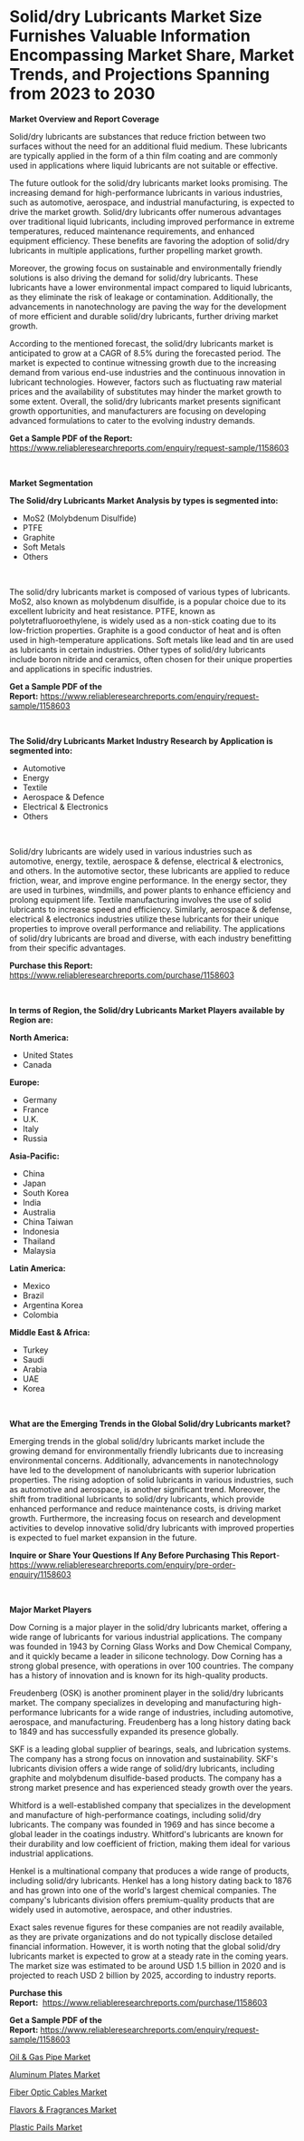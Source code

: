 <p><h1>Solid/dry Lubricants Market Size Furnishes Valuable Information Encompassing Market Share, Market Trends, and Projections Spanning from 2023 to 2030</h1></p><p><strong>Market Overview and Report Coverage</strong></p>
<p><p>Solid/dry lubricants are substances that reduce friction between two surfaces without the need for an additional fluid medium. These lubricants are typically applied in the form of a thin film coating and are commonly used in applications where liquid lubricants are not suitable or effective.</p><p>The future outlook for the solid/dry lubricants market looks promising. The increasing demand for high-performance lubricants in various industries, such as automotive, aerospace, and industrial manufacturing, is expected to drive the market growth. Solid/dry lubricants offer numerous advantages over traditional liquid lubricants, including improved performance in extreme temperatures, reduced maintenance requirements, and enhanced equipment efficiency. These benefits are favoring the adoption of solid/dry lubricants in multiple applications, further propelling market growth.</p><p>Moreover, the growing focus on sustainable and environmentally friendly solutions is also driving the demand for solid/dry lubricants. These lubricants have a lower environmental impact compared to liquid lubricants, as they eliminate the risk of leakage or contamination. Additionally, the advancements in nanotechnology are paving the way for the development of more efficient and durable solid/dry lubricants, further driving market growth.</p><p>According to the mentioned forecast, the solid/dry lubricants market is anticipated to grow at a CAGR of 8.5% during the forecasted period. The market is expected to continue witnessing growth due to the increasing demand from various end-use industries and the continuous innovation in lubricant technologies. However, factors such as fluctuating raw material prices and the availability of substitutes may hinder the market growth to some extent. Overall, the solid/dry lubricants market presents significant growth opportunities, and manufacturers are focusing on developing advanced formulations to cater to the evolving industry demands.</p></p>
<p><strong>Get a Sample PDF of the Report:</strong> <a href="https://www.reliableresearchreports.com/enquiry/request-sample/1158603">https://www.reliableresearchreports.com/enquiry/request-sample/1158603</a></p>
<p>&nbsp;</p>
<p><strong>Market Segmentation</strong></p>
<p><strong>The Solid/dry Lubricants Market Analysis by types is segmented into:</strong></p>
<p><ul><li>MoS2 (Molybdenum Disulfide)</li><li>PTFE</li><li>Graphite</li><li>Soft Metals</li><li>Others</li></ul></p>
<p>&nbsp;</p>
<p><p>The solid/dry lubricants market is composed of various types of lubricants. MoS2, also known as molybdenum disulfide, is a popular choice due to its excellent lubricity and heat resistance. PTFE, known as polytetrafluoroethylene, is widely used as a non-stick coating due to its low-friction properties. Graphite is a good conductor of heat and is often used in high-temperature applications. Soft metals like lead and tin are used as lubricants in certain industries. Other types of solid/dry lubricants include boron nitride and ceramics, often chosen for their unique properties and applications in specific industries.</p></p>
<p><strong>Get a Sample PDF of the Report:</strong>&nbsp;<a href="https://www.reliableresearchreports.com/enquiry/request-sample/1158603">https://www.reliableresearchreports.com/enquiry/request-sample/1158603</a></p>
<p>&nbsp;</p>
<p><strong>The Solid/dry Lubricants Market Industry Research by Application is segmented into:</strong></p>
<p><ul><li>Automotive</li><li>Energy</li><li>Textile</li><li>Aerospace & Defence</li><li>Electrical & Electronics</li><li>Others</li></ul></p>
<p>&nbsp;</p>
<p><p>Solid/dry lubricants are widely used in various industries such as automotive, energy, textile, aerospace & defense, electrical & electronics, and others. In the automotive sector, these lubricants are applied to reduce friction, wear, and improve engine performance. In the energy sector, they are used in turbines, windmills, and power plants to enhance efficiency and prolong equipment life. Textile manufacturing involves the use of solid lubricants to increase speed and efficiency. Similarly, aerospace & defense, electrical & electronics industries utilize these lubricants for their unique properties to improve overall performance and reliability. The applications of solid/dry lubricants are broad and diverse, with each industry benefitting from their specific advantages.</p></p>
<p><strong>Purchase this Report:</strong>&nbsp; <a href="https://www.reliableresearchreports.com/purchase/1158603">https://www.reliableresearchreports.com/purchase/1158603</a></p>
<p>&nbsp;</p>
<p><strong>In terms of Region, the Solid/dry Lubricants Market Players available by Region are:</strong></p>
<p>
    <p> <strong> North America: </strong>
        <ul>
            <li>United States</li>
            <li>Canada</li>
        </ul>
        </p> 
    <p> <strong> Europe: </strong>
        <ul>
            <li>Germany</li>
            <li>France</li>
            <li>U.K.</li>
            <li>Italy</li>
            <li>Russia</li>
        </ul>
        </p> 
    <p> <strong> Asia-Pacific: </strong>
        <ul>
            <li>China</li>
            <li>Japan</li>
            <li>South Korea</li>
            <li>India</li>
            <li>Australia</li>
            <li>China Taiwan</li>
            <li>Indonesia</li>
            <li>Thailand</li>
            <li>Malaysia</li>
        </ul>
        </p> 
    <p> <strong> Latin America: </strong>
        <ul>
            <li>Mexico</li>
            <li>Brazil</li>
            <li>Argentina Korea</li>
            <li>Colombia</li>
        </ul>
        </p> 
    <p> <strong> Middle East & Africa: </strong>
        <ul>
            <li>Turkey</li>
            <li>Saudi</li>
            <li>Arabia</li>
            <li>UAE</li>
            <li>Korea</li>
        </ul>
    </p>
    </p>
<p>&nbsp;</p>
<p><strong>What are the Emerging Trends in the Global Solid/dry Lubricants market?</strong></p>
<p><p>Emerging trends in the global solid/dry lubricants market include the growing demand for environmentally friendly lubricants due to increasing environmental concerns. Additionally, advancements in nanotechnology have led to the development of nanolubricants with superior lubrication properties. The rising adoption of solid lubricants in various industries, such as automotive and aerospace, is another significant trend. Moreover, the shift from traditional lubricants to solid/dry lubricants, which provide enhanced performance and reduce maintenance costs, is driving market growth. Furthermore, the increasing focus on research and development activities to develop innovative solid/dry lubricants with improved properties is expected to fuel market expansion in the future.</p></p>
<p><strong>Inquire or Share Your Questions If Any Before Purchasing This Report</strong>- <a href="https://www.reliableresearchreports.com/enquiry/pre-order-enquiry/1158603">https://www.reliableresearchreports.com/enquiry/pre-order-enquiry/1158603</a></p>
<p>&nbsp;</p>
<p><strong>Major Market Players</strong></p>
<p><p>Dow Corning is a major player in the solid/dry lubricants market, offering a wide range of lubricants for various industrial applications. The company was founded in 1943 by Corning Glass Works and Dow Chemical Company, and it quickly became a leader in silicone technology. Dow Corning has a strong global presence, with operations in over 100 countries. The company has a history of innovation and is known for its high-quality products.</p><p>Freudenberg (OSK) is another prominent player in the solid/dry lubricants market. The company specializes in developing and manufacturing high-performance lubricants for a wide range of industries, including automotive, aerospace, and manufacturing. Freudenberg has a long history dating back to 1849 and has successfully expanded its presence globally.</p><p>SKF is a leading global supplier of bearings, seals, and lubrication systems. The company has a strong focus on innovation and sustainability. SKF's lubricants division offers a wide range of solid/dry lubricants, including graphite and molybdenum disulfide-based products. The company has a strong market presence and has experienced steady growth over the years.</p><p>Whitford is a well-established company that specializes in the development and manufacture of high-performance coatings, including solid/dry lubricants. The company was founded in 1969 and has since become a global leader in the coatings industry. Whitford's lubricants are known for their durability and low coefficient of friction, making them ideal for various industrial applications.</p><p>Henkel is a multinational company that produces a wide range of products, including solid/dry lubricants. Henkel has a long history dating back to 1876 and has grown into one of the world's largest chemical companies. The company's lubricants division offers premium-quality products that are widely used in automotive, aerospace, and other industries.</p><p>Exact sales revenue figures for these companies are not readily available, as they are private organizations and do not typically disclose detailed financial information. However, it is worth noting that the global solid/dry lubricants market is expected to grow at a steady rate in the coming years. The market size was estimated to be around USD 1.5 billion in 2020 and is projected to reach USD 2 billion by 2025, according to industry reports.</p></p>
<p><strong>Purchase this Report:</strong>&nbsp;&nbsp;<a href="https://www.reliableresearchreports.com/purchase/1158603">https://www.reliableresearchreports.com/purchase/1158603</a></p>
<p></p>
<p><strong>Get a Sample PDF of the Report:</strong>&nbsp;<a href="https://www.reliableresearchreports.com/enquiry/request-sample/1158603">https://www.reliableresearchreports.com/enquiry/request-sample/1158603</a></p>
<p><p><a href="https://medium.com/@rachelyoung56/oil-amp-gas-pipe-market-size-growth-forecast-2023-2030-5b48725a9532">Oil & Gas Pipe Market</a></p><p><a href="https://www.linkedin.com/pulse/aluminum-plates-market-research-report-unlocks-analysis-9e8we/">Aluminum Plates Market</a></p><p><a href="https://www.linkedin.com/pulse/fiber-optic-cables-market-insights-players-forecast-till-2030-v0hqe/">Fiber Optic Cables Market</a></p><p><a href="https://medium.com/@adiroy75486/flavors-amp-fragrances-market-size-growth-forecast-2023-2030-043f638d0afe">Flavors & Fragrances Market</a></p><p><a href="https://www.linkedin.com/pulse/plastic-pails-market-research-report-provides-thorough-industry-ybupe/">Plastic Pails Market</a></p></p>